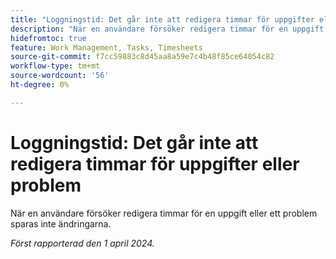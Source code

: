```yaml
---
title: "Loggningstid: Det går inte att redigera timmar för uppgifter eller problem"
description: "När en användare försöker redigera timmar för en uppgift eller ett problem sparas inte ändringarna."
hidefromtoc: true
feature: Work Management, Tasks, Timesheets
source-git-commit: f7cc59883c8d45aa8a59e7c4b48f85ce64054c82
workflow-type: tm+mt
source-wordcount: '56'
ht-degree: 0%

---
```



# Loggningstid: Det går inte att redigera timmar för uppgifter eller problem

När en användare försöker redigera timmar för en uppgift eller ett problem sparas inte ändringarna.

_Först rapporterad den 1 april 2024._

